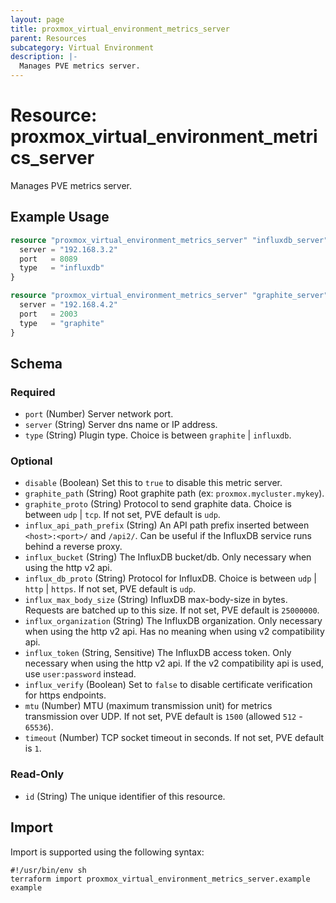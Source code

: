 ```yaml
---
layout: page
title: proxmox_virtual_environment_metrics_server
parent: Resources
subcategory: Virtual Environment
description: |-
  Manages PVE metrics server.
---
```


# Resource: proxmox_virtual_environment_metrics_server

Manages PVE metrics server.

## Example Usage

```terraform
resource "proxmox_virtual_environment_metrics_server" "influxdb_server" {
  server = "192.168.3.2"
  port   = 8089
  type   = "influxdb"
}

resource "proxmox_virtual_environment_metrics_server" "graphite_server" {
  server = "192.168.4.2"
  port   = 2003
  type   = "graphite"
}
```

<!-- schema generated by tfplugindocs -->
## Schema

### Required

- `port` (Number) Server network port.
- `server` (String) Server dns name or IP address.
- `type` (String) Plugin type. Choice is between `graphite` | `influxdb`.

### Optional

- `disable` (Boolean) Set this to `true` to disable this metric server.
- `graphite_path` (String) Root graphite path (ex: `proxmox.mycluster.mykey`).
- `graphite_proto` (String) Protocol to send graphite data. Choice is between `udp` | `tcp`. If not set, PVE default is `udp`.
- `influx_api_path_prefix` (String) An API path prefix inserted between `<host>:<port>/` and `/api2/`. Can be useful if the InfluxDB service runs behind a reverse proxy.
- `influx_bucket` (String) The InfluxDB bucket/db. Only necessary when using the http v2 api.
- `influx_db_proto` (String) Protocol for InfluxDB. Choice is between `udp` | `http` | `https`. If not set, PVE default is `udp`.
- `influx_max_body_size` (String) InfluxDB max-body-size in bytes. Requests are batched up to this size. If not set, PVE default is `25000000`.
- `influx_organization` (String) The InfluxDB organization. Only necessary when using the http v2 api. Has no meaning when using v2 compatibility api.
- `influx_token` (String, Sensitive) The InfluxDB access token. Only necessary when using the http v2 api. If the v2 compatibility api is used, use `user:password` instead.
- `influx_verify` (Boolean) Set to `false` to disable certificate verification for https endpoints.
- `mtu` (Number) MTU (maximum transmission unit) for metrics transmission over UDP. If not set, PVE default is `1500` (allowed `512` - `65536`).
- `timeout` (Number) TCP socket timeout in seconds. If not set, PVE default is `1`.

### Read-Only

- `id` (String) The unique identifier of this resource.

## Import

Import is supported using the following syntax:

```shell
#!/usr/bin/env sh
terraform import proxmox_virtual_environment_metrics_server.example example
```
